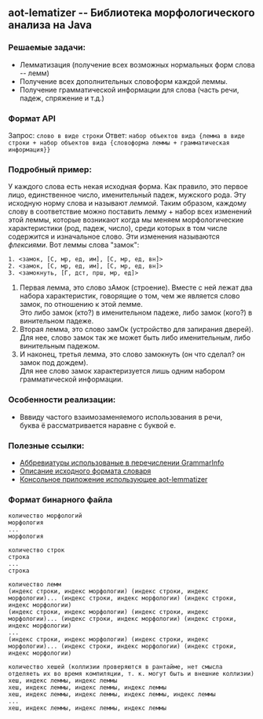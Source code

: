 ## aot-lematizer -- Библиотека морфологического анализа на Java

### Решаемые задачи:
* Лемматизация (получение всех возможных нормальных форм слова -- лемм)
* Получение всех дополнительных словоформ каждой леммы.
* Получение грамматической информации для слова (часть речи, падеж, спряжение и т.д.)

### Формат API
Запрос: 
```слово в виде строки```
Ответ: 
```набор объектов вида {лемма в виде строки + набор объектов вида {словоформа леммы + грамматическая информация}}```

### Подробный пример:
У каждого слова есть некая исходная форма. Как правило, это первое лицо, единственное число, именительный падеж, мужского рода. 
Эту исходную норму слова и называют *леммой*. 
Таким образом, каждому слову в соответствие можно поставить лемму + набор всех изменений этой леммы, которые возникают когда мы меняем морфологические характеристики (род, падеж, число), среди которых в том числе содержится и изначальное слово. 
Эти изменения называются *флексиями*.
Вот леммы слова "замок":
```
1. <замок, [С, мр, ед, им], [С, мр, ед, вн]>  
2. <замок, [С, мр, ед, им], [С, мр, ед, вн]>  
3. <замокнуть, [Г, дст, прш, мр, ед]>
```  
1. Первая лемма, это слово зАмок (строение).
Вместе с ней лежат два набора характеристик, говорящие о том, чем же является слово замок, по отношению к этой лемме.  
Это либо замок (кто?) в именительном падеже, либо замок (кого?) в винительном падеже.
2. Вторая лемма, это слово замОк (устройство для запирания дверей).   
Для нее, слово замок так же может быть либо именительным, либо винительным падежом.
3. И наконец, третья лемма, это слово замокнуть (он что сделал? он замок под дождем).  
Для нее слово замок характеризуется лишь одним набором грамматической информации.

### Особенности реализации:
* Вввиду частого взаимозаменяемого использования в речи,  
  буква ё рассматривается наравне с буквой е.

### Полезные ссылки:
* [Аббревиатуры использованые в перечислении GrammarInfo](http://phpmorphy.sourceforge.net/dokuwiki/manual-graminfo)  
* [Описание исходного формата словаря](https://sourceforge.net/p/seman/svn/HEAD/tree/trunk/Docs/Morph_UNIX.txt)
* [Консольное приложение использующее aot-lemmatizer](https://github.com/demidko/aot-lematizer/blob/master/testapp/src/main/java/com/farpost/aot/TestApplication.java)

### Формат бинарного файла
```
количество морфологий
морфология
...
морфология 

количество строк
строка
...
строка

количество лемм
(индекс строки, индекс морфологии) (индекс строки, индекс морфологии)... (индекс строки, индекс морфологии) (индекс строки, индекс морфологии)
(индекс строки, индекс морфологии) (индекс строки, индекс морфологии)... (индекс строки, индекс морфологии) (индекс строки, индекс морфологии)
...
(индекс строки, индекс морфологии) (индекс строки, индекс морфологии)... (индекс строки, индекс морфологии) (индекс строки, индекс морфологии)

количество хешей (коллизии проверяются в рантайме, нет смысла отделяеть их во время компиляции, т. к. могут быть и внешние коллизии)
хеш, индекс леммы, индекс леммы
хеш, индекс леммы, индекс леммы, индекс леммы
хеш, индекс леммы, индекс леммы, индекс леммы, индекс леммы
...
хеш, индекс леммы, индекс леммы, индекс леммы
```

  
  
